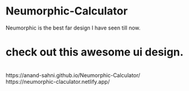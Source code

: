 # Neumorphic-Calculator
Neumorphic is the best far design I have seen till now.
<br/>
# check out this awesome ui design.
<br/>
https://anand-sahni.github.io/Neumorphic-Calculator/
<br/>
https://neumorphic-claculator.netlify.app/
